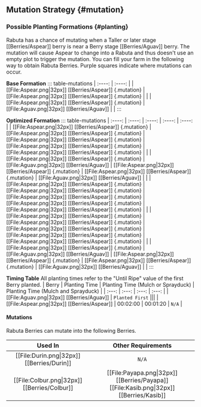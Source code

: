 ## Mutation Strategy {#mutation}

### Possible Planting Formations {#planting}

Rabuta has a chance of mutating when a Taller or later stage [[Berries/Aspear]] berry is near a Berry stage [[Berries/Aguav]] berry. The mutation will cause Aspear to change into a Rabuta and thus doesn't use an empty plot to trigger the mutation. You can fill your farm in the following way to obtain Rabuta Berries. Purple squares indicate where mutations can occur.

**Base Formation**
::: table-mutations
| :----: | :----: |
| [[File:Aspear.png\|32px]] [[Berries/Aspear]] {.mutation} | [[File:Aspear.png\|32px]] [[Berries/Aspear]] {.mutation} | |
| [[File:Aspear.png\|32px]] [[Berries/Aspear]] {.mutation} | [[File:Aguav.png\|32px]] [[Berries/Aguav]] | |
:::

**Optimized Formation**
::: table-mutations
| :----: | :----: | :----: | :----: | :----: |
| [[File:Aspear.png\|32px]] [[Berries/Aspear]] {.mutation} | [[File:Aspear.png\|32px]] [[Berries/Aspear]] {.mutation} | [[File:Aspear.png\|32px]] [[Berries/Aspear]] {.mutation} | [[File:Aspear.png\|32px]] [[Berries/Aspear]] {.mutation} | [[File:Aspear.png\|32px]] [[Berries/Aspear]] {.mutation} | |
| [[File:Aspear.png\|32px]] [[Berries/Aspear]] {.mutation} | [[File:Aguav.png\|32px]] [[Berries/Aguav]] | [[File:Aspear.png\|32px]] [[Berries/Aspear]] {.mutation} | [[File:Aspear.png\|32px]] [[Berries/Aspear]] {.mutation} | [[File:Aguav.png\|32px]] [[Berries/Aguav]] | |
| [[File:Aspear.png\|32px]] [[Berries/Aspear]] {.mutation} | [[File:Aspear.png\|32px]] [[Berries/Aspear]] {.mutation} | [[File:Aspear.png\|32px]] [[Berries/Aspear]] {.mutation} | [[File:Aspear.png\|32px]] [[Berries/Aspear]] {.mutation} | [[File:Aspear.png\|32px]] [[Berries/Aspear]] {.mutation} | |
| [[File:Aspear.png\|32px]] [[Berries/Aspear]] {.mutation} | [[File:Aspear.png\|32px]] [[Berries/Aspear]] {.mutation} | [[File:Aspear.png\|32px]] [[Berries/Aspear]] {.mutation} | [[File:Aspear.png\|32px]] [[Berries/Aspear]] {.mutation} | [[File:Aspear.png\|32px]] [[Berries/Aspear]] {.mutation} | |
| [[File:Aspear.png\|32px]] [[Berries/Aspear]] {.mutation} | [[File:Aguav.png\|32px]] [[Berries/Aguav]] | [[File:Aspear.png\|32px]] [[Berries/Aspear]] {.mutation} | [[File:Aspear.png\|32px]] [[Berries/Aspear]] {.mutation} | [[File:Aguav.png\|32px]] [[Berries/Aguav]] | |
:::

**Timing Table**
All planting times refer to the "Until Ripe" value of the first Berry planted.
| Berry                                         | Planting Time | Planting Time (Mulch or Sprayduck)    | Planting Time (Mulch and Sprayduck)   |
| :---:                                         | :---:         | :---:                                 | :---:                                 |
| [[File:Aguav.png\|32px]] [[Berries/Aguav]]    | `Planted First` |||
| [[File:Aspear.png\|32px]] [[Berries/Aspear]]  | 00:02:00      | 00:01:20                              | `N/A`                                 |

#### Mutations
Rabuta Berries can mutate into the following Berries.

| Used In                                       | Other Requirements |
| :---:                                         | :---: |
| [[File:Durin.png\|32px]] [[Berries/Durin]]    | `N/A` |
| [[File:Colbur.png\|32px]] [[Berries/Colbur]]  | [[File:Payapa.png\|32px]] [[Berries/Payapa]] [[File:Kasib.png\|32px]] [[Berries/Kasib]] |